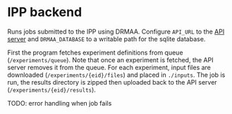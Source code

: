 # IPP backend
Runs jobs submitted to the IPP using DRMAA. Configure `API_URL` to the [API server](https://github.com/CBICA/IPP-API) and `DRMAA_DATABASE` to a writable path for the sqlite database.

First the program fetches experiment definitions from queue (`/experiments/queue`). Note that once an experiment is fetched, the API server removes it from the queue. For each experiment, input files are downloaded (`/experiments/{eid}/files`) and placed in `./inputs`. The job is run, the results directory is zipped then uploaded back to the API server (`/experiments/{eid}/results`).

TODO: error handling when job fails
